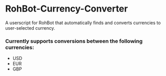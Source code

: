 # RohBot-Currency-Converter
A userscript for RohBot that automatically finds and converts currencies to user-selected currency.

### Currently supports conversions between the following currencies:
* USD
* EUR
* GBP
